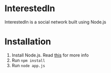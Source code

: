 # InterestedIn
InterestedIn is a social network built using Node.js

# Installation
1. Install Node.js. Read [this](doc/md/Installations.md) for more info
2. Run `npm install`
3. Run `node app.js`
